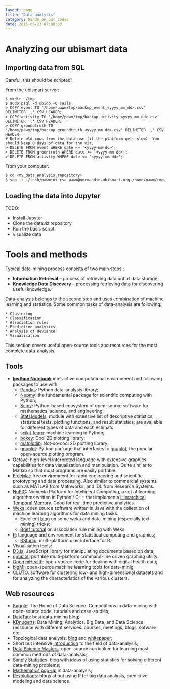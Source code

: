```yaml
---
layout: page
title: "Data analysis"
category: hands_on_our_codes
date: 2015-06-23 07:00:00
---
```


# Analyzing our ubismart data

## Importing data from SQL

Careful, this should be scripted!

From the ubismart server:

```
$ mkdir ~/tmp
$ sudo psql -d ubidb -U sails
> COPY event TO '/home/pawm/tmp/backup_event_<yyyy_mm_dd>.csv' DELIMITER ',' CSV HEADER;
> COPY activity TO '/home/pawm/tmp/backup_activity_<yyyy_mm_dd>.csv' DELIMITER ',' CSV HEADER;
> COPY groundtruth TO '/home/pawm/tmp/backup_groundtruth_<yyyy_mm_dd>.csv' DELIMITER ',' CSV HEADER;
# Delete old rows from the database (if the platform gets slow). You should keep 8 days of data for the viz.
> DELETE FROM event WHERE date <= '<yyyy-mm-dd>';
> DELETE FROM grountruth WHERE date <= '<yyyy-mm-dd>';
> DELETE FROM activity WHERE date <= '<yyyy-mm-dd>';
```

From your computer:

```bash
$ cd <my_data_analysis_repository>
$ scp -i ~/.ssh/pawmint_rsa pawm@normandie.ubismart.org:/home/pawm/tmp/<yyyy_mm_dd>_{activities,events,groundtruth}.csv .
```

## Loading the data into Jupyter

TODO:

* Install Jupyter
* Clone the dataviz repository
* Run the basic script
* visualize data

# Tools and methods

Typical data-mining process consists of two main steps :

* **Information Retrieval** – process of retrieving data out of data storage;
* **Knowledge Data Discovery** – processing retrieving data for discovering useful knowledge.

Data-analysis belongs to the second step and uses combination of machine learning and statistics. Some common tasks of data-analysis are following:

	* Clustering
	* Classification
	* Association rules
	* Predictive analytics
	* Analysis of deviance
	* Visualisation

 This section covers useful open-source tools and resources for the most complete data-analysis.

## Tools
* **[Ipython Notebook](http://ipython.org/notebook.html)** interactive computational environment and following packages to use with:
	* [Pandas](http://pandas.pydata.org/): Python data-analysis library;
	* [Nupmy](http://www.numpy.org/): the fundamental package for scientific computing with Python;
	* [Scipy](http://www.scipy.org/): Python-based ecosystem of open-source software for mathematics, science, and engineering;
	* [StatsModels](http://statsmodels.sourceforge.net/): module with extensive list of descriptive statistics, statistical tests, plotting functions, and result statistics; are available for different types of data and each estimato
	* [scikit-learn](http://scikit-learn.org/stable/): machine learning in Python;
	* [bokey](http://matplotlib.org/): Cool 2D plotting library; 
	* [matplotlib](http://matplotlib.org/): Not-so-cool 2D plotting library; 
	* [gnuplot](http://gnuplot-py.sourceforge.net/): Python package that interfaces to [gnuplot](http://www.gnuplot.info/), the popular open-source plotting program.
* [Octave](http://www.gnu.org/software/octave/): high-level interpreted language with extensive graphics capabilities for data visualization and manipulation. Quite similar to Matlab so that most programs are easily portable. 
* [FreeMat](http://freemat.sourceforge.net/): free environment for rapid engineering and scientific prototyping and data processing. Also similar to commercial systems such as MATLAB from Mathworks, and IDL from Research Systems.
* [NuPIC](http://numenta.org/): Numenta Platform for Intelligent Computing, a set of learning algorithms written in Python / C++ that implements [Hierarchical Temporal Memory](http://numenta.org/htm-white-paper.html). Good for real-time predictive analytics.
* [Weka](http://www.cs.waikato.ac.nz/ml/weka/): open source software written in Java with the collection of machine learning algorithms for data mining tasks. 
	* Excellent [blog](http://jmgomezhidalgo.blogspot.com.es/search/label/Data%20Mining) on some weka and data-mining (especially text-mining) tricks;
	* [Brief tutorial](http://facweb.cs.depaul.edu/mobasher/classes/ect584/weka/associate.html) on association rule mining with Weka.
* [R](http://www.r-project.org/): language and environment for statistical computing and graphics;
	* [RStudio](http://www.rstudio.com/): multi-platform user interface for R.
* Visualisation tools:
* [D3.js](http://d3js.org/): JavaScript library for manipulating documents based on data;
* [gnuplot](http://www.gnuplot.info/): portable multi-platform command-line driven graphing utility.
* [Open mHealth](http://www.openmhealth.org/): open-source code for dealing with digital health data;
* [bigMl](https://bigml.com): open-source machine learning tools for data-minig;
* [CLUTO](http://glaros.dtc.umn.edu/gkhome/cluto/cluto/overview): software for clustering low- and high-dimensional datasets and for analyzing the characteristics of the various clusters.
	
## Web resources 
* [Kaggle](https://www.kaggle.com/): The Home of Data Science. Competitions in data-mining with open-source code, tutorials and case-studies;
* [DataTau](http://www.datatau.com/): best data-mining blog;
* [KDnugetts](http://www.kdnuggets.com): Data Mining, Analytics, Big Data, and Data Science ressource with different services: courses, meetings, blogs, sofware etc;
* Topological data analysis: [blog](https://shapeofdata.wordpress.com/) and [whitepaper](http://www.ayasdi.com/resources/whitepaper/tda-and-machine-learning/);
* Short but intensive [introduction](https://www.mysliderule.com/learning-paths/data-analysis) to the field of data-analysis;
* [Data Science Masters](http://datasciencemasters.org/): open-source curriculum for learning most common methods of data-analysis;
* [Simply Statistics](http://simplystatistics.org/): blog with ideas of using statistics for solving different data-mining problems;
* [Mathematics pop-up](http://radar.oreilly.com/2013/05/signals-geometry-topology-and-data-science.html#.Ub_wVRRGuhI.twitter) in data-analysis;
* [Revolutions](http://blog.revolutionanalytics.com/statistics/): blogs about using R for big data analysis, predictive modeling and data science.
